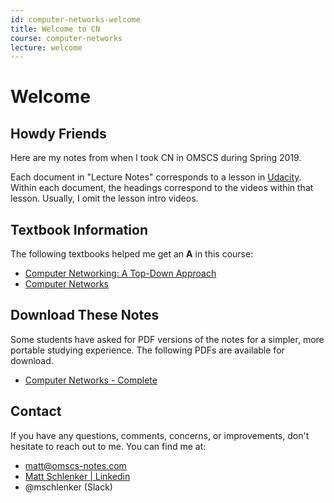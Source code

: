 ```yaml
---
id: computer-networks-welcome
title: Welcome to CN
course: computer-networks
lecture: welcome
---
```


# Welcome

## Howdy Friends

Here are my notes from when I took CN in OMSCS during Spring 2019.

Each document in "Lecture Notes" corresponds to a lesson in [Udacity](https://classroom.udacity.com/courses/ud436). Within each document, the headings correspond to the videos within that lesson. Usually, I omit the lesson intro videos.

## Textbook Information

The following textbooks helped me get an **A** in this course:

- [Computer Networking: A Top-Down Approach](https://amzn.to/3bTL2o3)
- [Computer Networks](https://amzn.to/3gjF0km)

## Download These Notes

Some students have asked for PDF versions of the notes for a simpler, more portable
studying experience. The following PDFs are available for download.

- [Computer Networks - Complete](https://payhip.com/b/9UGM "The complete set of CN lecture notes, covering content from all sixteen lectures.")

## Contact

If you have any questions, comments, concerns, or improvements, don't hesitate to reach out to me. You can find me at:

* [matt@omscs-notes.com](mailto:matt@omscs-notes.com)
* [Matt Schlenker \| Linkedin](https://www.linkedin.com/in/matt-schlenker-3457b047/)
* @mschlenker \(Slack\)
